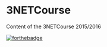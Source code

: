 # 3NETCourse
Content of the 3NETCourse 2015/2016

[![forthebadge](http://forthebadge.com/images/badges/built-with-love.svg)](http://forthebadge.com)
